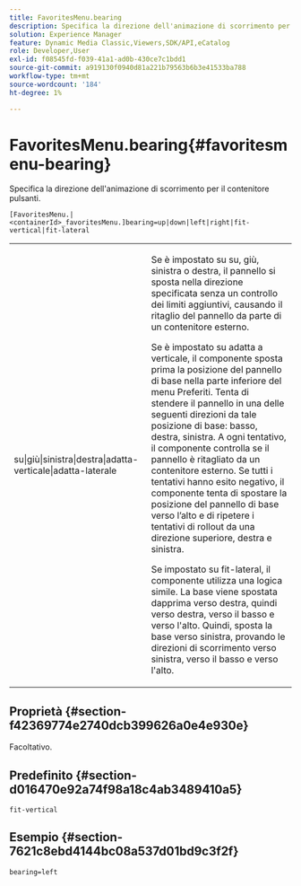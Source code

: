 ```yaml
---
title: FavoritesMenu.bearing
description: Specifica la direzione dell'animazione di scorrimento per il contenitore pulsanti.
solution: Experience Manager
feature: Dynamic Media Classic,Viewers,SDK/API,eCatalog
role: Developer,User
exl-id: f08545fd-f039-41a1-ad0b-430ce7c1bdd1
source-git-commit: a919130f0940d81a221b79563b6b3e41533ba788
workflow-type: tm+mt
source-wordcount: '184'
ht-degree: 1%

---
```


# FavoritesMenu.bearing{#favoritesmenu-bearing}

Specifica la direzione dell&#39;animazione di scorrimento per il contenitore pulsanti.

`[FavoritesMenu.|<containerId>_favoritesMenu.]bearing=up|down|left|right|fit-vertical|fit-lateral`

<table id="table_2B109D2F91E64B5382B31921C3780FA5"> 
 <tbody> 
  <tr> 
   <td colname="col1"> <p><span class="codeph"> su|giù|sinistra|destra|adatta-verticale|adatta-laterale</span> </p> </td> 
   <td colname="col2"> <p> Se è impostato su <span class="codeph"> su</span>, <span class="codeph"> giù</span>, <span class="codeph"> sinistra</span> o <span class="codeph"> destra</span>, il pannello si sposta nella direzione specificata senza un controllo dei limiti aggiuntivi, causando il ritaglio del pannello da parte di un contenitore esterno. </p> <p>Se è impostato su <span class="codeph"> adatta a verticale</span>, il componente sposta prima la posizione del pannello di base nella parte inferiore del menu Preferiti. Tenta di stendere il pannello in una delle seguenti direzioni da tale posizione di base: basso, destra, sinistra. A ogni tentativo, il componente controlla se il pannello è ritagliato da un contenitore esterno. Se tutti i tentativi hanno esito negativo, il componente tenta di spostare la posizione del pannello di base verso l’alto e di ripetere i tentativi di rollout da una direzione superiore, destra e sinistra. </p> <p>Se impostato su <span class="codeph"> fit-lateral</span>, il componente utilizza una logica simile. La base viene spostata dapprima verso destra, quindi verso destra, verso il basso e verso l'alto. Quindi, sposta la base verso sinistra, provando le direzioni di scorrimento verso sinistra, verso il basso e verso l'alto. </p> </td> 
  </tr> 
 </tbody> 
</table>

## Proprietà {#section-f42369774e2740dcb399626a0e4e930e}

Facoltativo.

## Predefinito {#section-d016470e92a74f98a18c4ab3489410a5}

`fit-vertical`

## Esempio {#section-7621c8ebd4144bc08a537d01bd9c3f2f}

`bearing=left`
